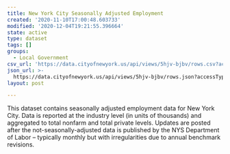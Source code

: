```yaml
---
title: New York City Seasonally Adjusted Employment
created: '2020-11-10T17:00:48.603733'
modified: '2020-12-04T19:21:55.396664'
state: active
type: dataset
tags: []
groups:
  - Local Government
csv_url: 'https://data.cityofnewyork.us/api/views/5hjv-bjbv/rows.csv?accessType=DOWNLOAD'
json_url: >-
  https://data.cityofnewyork.us/api/views/5hjv-bjbv/rows.json?accessType=DOWNLOAD
layout: post

---
```

This dataset contains seasonally adjusted employment data for New York City.  Data is reported at the industry level (in units of thousands) and aggregated to total nonfarm and total private levels.  Updates are posted after the not-seasonally-adjusted data is published by the NYS Department of Labor – typically monthly but with irregularities due to annual benchmark revisions.
